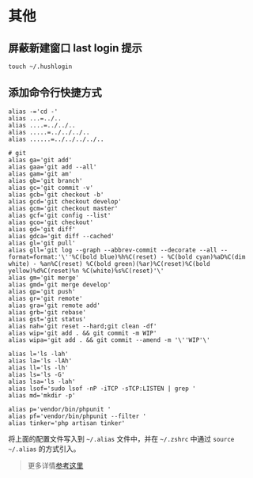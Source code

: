 # 其他

## 屏蔽新建窗口 last login 提示

```
touch ~/.hushlogin
```

## 添加命令行快捷方式

```
alias -='cd -'
alias ...=../..
alias ....=../../..
alias .....=../../../..
alias ......=../../../../..

# git
alias ga='git add'
alias gaa='git add --all'
alias gam='git am'
alias gb='git branch'
alias gc='git commit -v'
alias gcb='git checkout -b'
alias gcd='git checkout develop'
alias gcm='git checkout master'
alias gcf='git config --list'
alias gco='git checkout'
alias gd='git diff'
alias gdca='git diff --cached'
alias gl='git pull'
alias gll='git log --graph --abbrev-commit --decorate --all --format=format:'\''%C(bold blue)%h%C(reset) - %C(bold cyan)%aD%C(dim white) - %an%C(reset) %C(bold green)(%ar)%C(reset)%C(bold yellow)%d%C(reset)%n %C(white)%s%C(reset)'\'
alias gm='git merge'
alias gmd='git merge develop'
alias gp='git push'
alias gr='git remote'
alias gra='git remote add'
alias grb='git rebase'
alias gst='git status'
alias nah='git reset --hard;git clean -df'
alias wip='git add . && git commit -m WIP'
alias wipa='git add . && git commit --amend -m '\''WIP'\'

alias l='ls -lah'
alias la='ls -lAh'
alias ll='ls -lh'
alias ls='ls -G'
alias lsa='ls -lah'
alias lsof='sudo lsof -nP -iTCP -sTCP:LISTEN | grep '
alias md='mkdir -p'

alias p='vendor/bin/phpunit '
alias pf='vendor/bin/phpunit --filter '
alias tinker='php artisan tinker'
```

将上面的配置文件写入到 `~/.alias` 文件中，并在 `~/.zshrc` 中通过 `source ~/.alias` 的方式引入。

> 更多详情[参考这里](http://osxdaily.com/2010/06/22/remove-the-last-login-message-from-the-terminal/)
